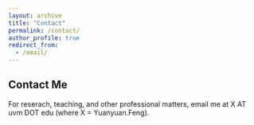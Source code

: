 ```yaml
---
layout: archive
title: "Contact"
permalink: /contact/
author_profile: true
redirect_from:
  - /email/
---
```


## Contact Me
For reserach, teaching, and other professional matters, email me at X AT uvm DOT edu (where X = Yuanyuan.Feng). 
